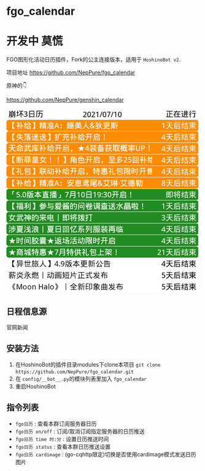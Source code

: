 # fgo_calendar

# 开发中 莫慌

FGO图形化活动日历插件，Fork的公主连接版本，适用于 `HoshinoBot v2`.

项目地址 <https://github.com/NepPure/fgo_calendar>

原神的👇

<https://github.com/NepPure/genshin_calendar>

![calendar](preview.gif)

## 日程信息源

官网新闻

## 安装方法

1. 在HoshinoBot的插件目录modules下clone本项目 `git clone https://github.com/NepPure/fgo_calendar.git`
1. 在 `config/__bot__.py`的模块列表里加入 `fgo_calendar`
1. 重启HoshinoBot

## 指令列表

- `fgo日历` : 查看本群订阅服务器日历
- `fgo日历 on/off` : 订阅/取消订阅指定服务器的日历推送
- `fgo日历 time 时:分` : 设置日历推送时间
- `fgo日历 status` : 查看本群日历推送设置
- `fgo日历 cardimage` : (go-cqhttp限定)切换是否使用cardimage模式发送日历图片
